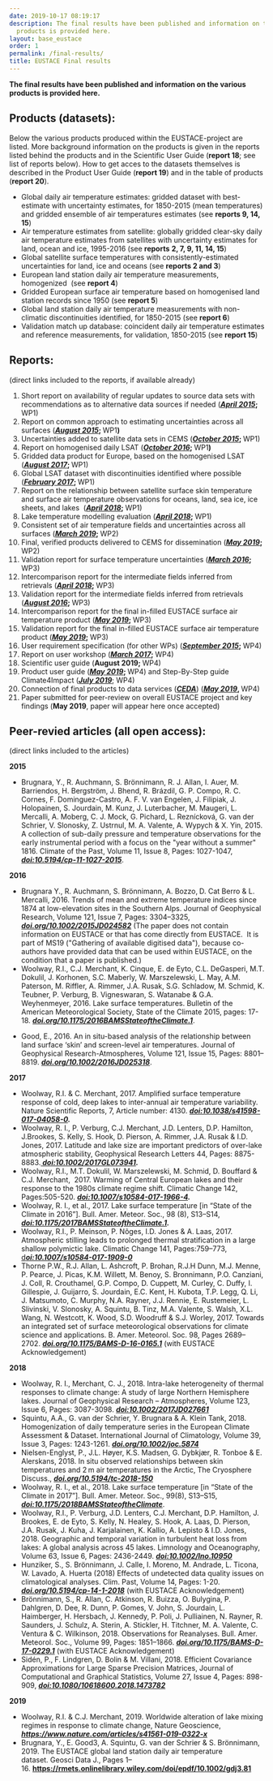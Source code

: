 ```yaml
---
date: 2019-10-17 08:19:17
description: The final results have been published and information on the various
  products is provided here.
layout: base_eustace
order: 1
permalink: /final-results/
title: EUSTACE Final results
---
```


<p><strong>The final results have been published and information on the various products is provided here.</strong></p>
<h2><strong>Products (datasets):</strong></h2>
<p><strong></strong>Below the various products produced within the EUSTACE-project are listed. More background information on the products is given in the reports listed behind the products and in the Scientific User Guide (<strong>report 18</strong>; see list of reports below). How to get acces to the datasets themselves is described in the Product User Guide (<strong>report 19</strong>) and in the table of products (<strong>report 20</strong>).</p>
<ul>
<li>Global daily air temperature estimates: gridded dataset with best-estimate with uncertainty estimates, for 1850-2015 (mean temperatures) and gridded ensemble of air temperatures estimates (see <strong>reports 9, 14, 15</strong>)</li>
<li>Air temperature estimates from satellite: globally gridded clear-sky daily air temperature estimates from satellites with uncertainty estimates for land, ocean and ice, 1995-2016 (see <strong>reports</strong> <strong>2, 7, 9, 11, 14, 15</strong>)</li>
<li>Global satellite surface temperatures with consistently-estimated uncertainties for land, ice and oceans (see <strong>reports 2 and 3</strong>)</li>
<li>European land station daily air temperature measurements, homogenized  (see <strong>report 4</strong>)</li>
<li>Gridded European surface air temperature based on homogenised land station records since 1950 (see <strong>report 5</strong>)</li>
<li>Global land station daily air temperature measurements with non-climatic discontinuities identified, for 1850-2015 (see <strong>report 6</strong>)</li>
<li>Validation match up database: coincident daily air temperature estimates and reference measurements, for validation, 1850-2015 (see <strong>report 15</strong>)</li>
</ul>
<h2><strong>Reports: </strong></h2>
<p>(direct links included to the reports, if available already)</p>
<ol>
<li>Short report on availability of regular updates to source data sets with recommendations as to alternative data sources if needed (<strong><em><a href="{{ site.baseurl }}/assets/media/uploads/Deliverables/eustace_d1-1.pdf">April 2015</a></em>; </strong>WP1)</li>
<li>Report on common approach to estimating uncertainties across all surfaces (<strong><em><a href="{{ site.baseurl }}/assets/media/uploads/Deliverables/eustace_d1-2.pdf">August 2015</a></em>; </strong>WP1<strong>)</strong></li>
<li>Uncertainties added to satellite data sets in CEMS (<strong><em><a href="{{ site.baseurl }}/assets/media/uploads/Deliverables/eustace_d1-3.pdf">October 2015</a></em>; </strong>WP1)</li>
<li>Report on homogenised daily LSAT (<strong><em><a href="{{ site.baseurl }}/assets/media/uploads/Deliverables/eustace_d1-4.pdf">October 2016</a></em>; </strong>WP1<strong>)</strong></li>
<li>Gridded data product for Europe, based on the homogenised LSAT (<strong><em><a href="https://www.eustaceproject.org/eustace/static/media/uploads/eustace_deliverable_1-6.pdf">August 2017</a></em>; </strong>WP1)</li>
<li>Global LSAT dataset with discontinuities identified where possible (<strong><em><a href="https://www.eustaceproject.org/eustace/static/media/uploads/deliverable_1.7_eustace_report_revision.pdf">February 2017</a></em>; </strong>WP1)</li>
<li>Report on the relationship between satellite surface skin temperature and surface air temperature observations for oceans, land, sea ice, ice sheets, and lakes  (<strong><em><a href="{{ site.baseurl }}/assets/media/uploads/d1.5_revised.pdf">April 2018</a></em>; </strong>WP1)</li>
<li>Lake temperature modelling evaluation (<strong><em><a href="{{ site.baseurl }}/assets/media/uploads/deliverable_d1.8.pdf">April 2018</a></em>; </strong>WP1)</li>
<li>Consistent set of air temperature fields and uncertainties across all surfaces (<strong><em><a href="https://www.eustaceproject.org/eustace/static/media/uploads/d2.2_finalproduct.pdf">March 2019</a></em>; </strong>WP2)</li>
<li>Final, verified products delivered to CEMS for dissemination (<strong><a href="{{ site.baseurl }}/assets/media/uploads/d_2.6_final.pdf" title="EUSTACE Deliverable 2.6"><em>May </em><em>2019</em></a>; </strong>WP2)</li>
<li>Validation report for surface temperature uncertainties (<strong><em><a href="{{ site.baseurl }}/assets/media/uploads/eustace_d3-1_final_(1).pdf">March 2016</a></em>; </strong>WP3)             </li>
<li>Intercomparison report for the intermediate fields inferred from retrievals (<strong><em><a href="{{ site.baseurl }}/assets/media/uploads/eustace_3-2.pdf">April 2018</a></em>; </strong>WP3)</li>
<li>Validation report for the intermediate fields inferred from retrievals  (<strong><em><a href="https://www.eustaceproject.org/eustace/static/media/uploads/eustace_d3-3_resubmitted.pdf">August 2016</a></em>; </strong>WP3)</li>
<li>Intercomparison report for the final in-filled EUSTACE surface air temperature product (<strong><a href="{{ site.baseurl }}/assets/media/uploads/d3-4_final.pdf" title="EUSTACE Deliverable 3.4"><em>May 2019</em></a>; </strong>WP3) </li>
<li>Validation report for the final in-filled EUSTACE surface air temperature product (<strong><a href="{{ site.baseurl }}/assets/media/uploads/d3-5_final.pdf" title="EUSTACE Deliverable 3.5"><em>May 2019</em></a>; </strong>WP3)</li>
<li>User requirement specification (for other WPs) (<strong><em><a href="{{ site.baseurl }}/assets/media/uploads/Deliverables/eustace_d4-1.pdf">September 2015</a></em>; </strong>WP4)</li>
<li>Report on user workshop (<strong><em><a href="{{ site.baseurl }}/assets/media/uploads/Deliverables/eustace_d4-9.pdf">March 2017</a></em>; </strong>WP4)</li>
<li>Scientific user guide (<strong>August 2019; </strong>WP4) </li>
<li>Product user guide (<strong><a href="http://cedadocs.ceda.ac.uk/1389/" title="EUSTACE Product User Guide"><em>May</em><em> 2019</em></a>; </strong>WP4) and Step-By-Step guide Climate4Impact (<em><a href="https://www.eustaceproject.org/eustace/static/media/uploads/how_to_use_climate4impact_is-enes3_july_2019.pdf"><strong>July 2019</strong></a></em>; WP4)</li>
<li>Connection of final products to data services (<em><strong><a href="https://catalogue.ceda.ac.uk/uuid/a52b2cc065a847b8a77a93896880349f">CEDA</a></strong></em>) (<strong><a href="{{ site.baseurl }}/assets/media/uploads/d_4.5_final.pdf" title="EUSTACE Deliverable 4.5"><em>May 2019</em></a>, </strong>WP4)</li>
<li>Paper submitted for peer-review on overall EUSTACE project and key findings (<strong>May 2019</strong>, paper will appear here once accepted)</li>
</ol>
<h2><strong>Peer-revied articles (all open access):</strong></h2>
<p>(direct links included to the articles)</p>
<p><strong>2015</strong></p>
<ul>
<li>Brugnara, Y., R. Auchmann, S. Brönnimann, R. J. Allan, I. Auer, M. Barriendos, H. Bergström, J. Bhend, R. Brázdil, G. P. Compo, R. C. Cornes, F. Dominguez-Castro, A. F. V. van Engelen, J. Filipiak, J. Holopainen, S. Jourdain, M. Kunz, J. Luterbacher, M. Maugeri, L. Mercalli, A. Moberg, C. J. Mock, G. Pichard, L. Reznícková, G. van der Schrier, V. Slonosky, Z. Ustrnul, M. A. Valente, A. Wypych &amp; X. Yin, 2015. A collection of sub-daily pressure and temperature observations for the early instrumental period with a focus on the "year without a summer" 1816. Climate of the Past, Volume 11, Issue 8, Pages: 1027-1047, <em><strong><a href="https://www.clim-past.net/11/1027/2015/cp-11-1027-2015.pdf">doi:10.5194/cp-11-1027-2015</a></strong></em>.</li>
</ul>
<p><strong>2016</strong></p>
<ul>
<li>Brugnara Y., R. Auchmann, S. Brönnimann, A. Bozzo,<b> </b>D. Cat Berro &amp; L. Mercalli, 2016. Trends of mean and extreme temperature indices since 1874 at low-elevation sites in the Southern Alps. Journal of Geophysical Research, Volume 121, Issue 7, Pages: 3304–3325, <em><strong><a href="https://agupubs.onlinelibrary.wiley.com/doi/full/10.1002/2015JD024582">doi.org/10.1002/2015JD024582</a></strong></em> (The paper does not contain information on EUSTACE or that has come directly from EUSTACE.  It is part of MS19 ("Gathering of available digitised data"), because co-authors have provided data that can be used within EUSTACE, on the condition that a paper is published.)</li>
<li>Woolway, R.I., C.J. Merchant, K. Cinque, E. de Eyto, C.L. DeGasperi, M.T. Dokulil, J. Korhonen, S.C. Maberly, W. Marszelewski, L. May, A.M. Paterson, M. Riffler, A. Rimmer, J.A. Rusak, S.G. Schladow, M. Schmid, K. Teubner, P. Verburg, B. Vigneswaran, S. Watanabe &amp; G.A. Weyhenmeyer, 2016. Lake surface temperatures. Bulletin of the American Meteorological Society, State of the Climate 2015, pages: 17-18. <em><strong><a href="https://doi.org/10.1175/2016BAMSStateoftheClimate.1">doi.org/10.1175/2016BAMSStateoftheClimate.1</a></strong></em>.</li>
</ul>
<ul>
<li>Good, E., 2016. An in situ-based analysis of the relationship between land surface ‘skin’ and screen-level air temperatures. Journal of Geophysical Research-Atmospheres, Volume 121, Issue 15, Pages: 8801–8819. <em><strong><a href="https://agupubs.onlinelibrary.wiley.com/doi/full/10.1002/2016JD025318">doi.org/10.1002/2016JD025318</a></strong></em>.</li>
</ul>
<p><strong>2017</strong></p>
<ul>
<li>Woolway, R.I. &amp; C. Merchant, 2017. Amplified surface temperature response of cold, deep lakes to inter-annual air temperature variability. Nature Scientific Reports, 7, Article number: 4130. <em><strong><a href="https://www.researchgate.net/publication/317955580_Amplified_surface_temperature_response_of_cold_deep_lakes_to_inter-annual_air_temperature_variability">doi:10.1038/s41598-017-04058-0</a>. </strong></em></li>
<li>Woolway, R. I., P. Verburg, C.J. Merchant, J.D. Lenters, D.P. Hamilton, J.Brookes, S. Kelly, S. Hook, D. Pierson, A. Rimmer, J.A. Rusak &amp; I.D. Jones, 2017. Latitude and lake size are important predictors of over-lake atmospheric stability, Geophysical Research Letters 44, Pages: 8875-8883.<em><strong><a href="https://agupubs.onlinelibrary.wiley.com/doi/pdf/10.1002/2017GL073941"> doi:10.1002/2017GL073941</a>.</strong></em></li>
<li>Woolway, R.I., M.T. Dokulil, W. Marszelewski, M. Schmid, D. Bouffard &amp; C.J. Merchant,  2017. Warming of Central European lakes and their response to the 1980s climate regime shift. Climatic Change 142, Pages:505-520. <em><strong><a href="https://link.springer.com/content/pdf/10.1007%2Fs10584-017-1966-4.pdf">doi:10.1007/s10584-017-1966-4</a>.</strong></em></li>
<li>Woolway, R. I., et al., 2017. Lake surface temperature [in “State of the Climate in 2016”]. Bull. Amer. Meteor. Soc., 98 (8), S13–S14, <em><strong><a href="https://journals.ametsoc.org/doi/10.1175/2017BAMSStateoftheClimate.1">doi:10.1175/2017BAMSStateoftheClimate.1</a>.</strong></em></li>
<li>Woolway, R.I., P. Meinson, P. Nõges, I.D. Jones &amp; A. Laas, 2017. Atmospheric stilling leads to prolonged thermal stratification in a large shallow polymictic lake. Climatic Change 141, Pages:759–773, <a href="https://link.springer.com/content/pdf/10.1007%2Fs10584-017-1909-0.pdf">d<em><strong>oi:10.1007/s10584-017-1909-0</strong></em></a></li>
<li>Thorne P.W., R.J. Allan, L. Ashcroft, P. Brohan, R.J.H Dunn, M.J. Menne, P. Pearce, J. Picas, K.M. Willett, M. Benoy, S. Bronnimann, P.O. Canziani, J. Coll, R. Crouthamel, G.P. Compo, D. Cuppett, M. Curley, C. Duffy, I. Gillespie, J. Guijarro, S. Jourdain, E.C. Kent, H. Kubota, T.P. Legg, Q. Li, J. Matsumoto, C. Murphy, N.A. Rayner, J.J. Rennie, E. Rustemeier, L. Slivinski, V. Slonosky, A. Squintu, B. Tinz, M.A. Valente, S. Walsh, X.L. Wang, N. Westcott, K. Wood, S.D. Woodruff &amp; S.J. Worley, 2017. Towards an integrated set of surface meteorological observations for climate science and applications. B. Amer. Meteorol. Soc. 98, Pages 2689–2702. <em><strong><a href="https://journals.ametsoc.org/doi/10.1175/BAMS-D-16-0165.1">doi.org/10.1175/BAMS-D-16-0165.1</a></strong></em> (with EUSTACE Acknowledgement)</li>
</ul>
<p><strong>2018      </strong>                                               </p>
<ul>
<li>Woolway, R. I., Merchant, C. J., 2018. Intra-lake heterogeneity of thermal responses to climate change: A study of large Northern Hemisphere lakes. Journal of Geophysical Research – Atmospheres, Volume 123, Issue 6, Pages: 3087-3098. <em><strong><a href="https://agupubs.onlinelibrary.wiley.com/doi/10.1002/2017JD027661">doi:10.1002/2017JD027661</a></strong></em></li>
<li>Squintu, A.A., G. van der Schrier, Y. Brugnara &amp; A. Klein Tank, 2018. Homogenization of daily temperature series in the European Climate Assessment &amp; Dataset. International Journal of Climatology, Volume 39, Issue 3, Pages: 1243-1261. <em><strong><a href="https://rmets.onlinelibrary.wiley.com/doi/full/10.1002/joc.5874">doi.org/10.1002/joc.5874</a></strong></em></li>
<li>Nielsen-Englyst, P., J.L. Høyer, K.S. Madsen, G. Dybkjær, R. Tonboe &amp; E. Alerskans, 2018. In situ observed relationships between skin temperatures and 2 m air temperatures in the Arctic, The Cryosphere Discuss., <em><strong><a href="https://www.the-cryosphere-discuss.net/tc-2018-150/tc-2018-150.pdf">doi.org/10.5194/tc-2018-150</a></strong></em></li>
<li>Woolway, R. I., et al., 2018. Lake surface temperature [in “State of the Climate in 2017”]. Bull. Amer. Meteor. Soc., 99(8), S13–S15, <em><strong><a href="https://journals.ametsoc.org/doi/10.1175/2018BAMSStateoftheClimate.1">doi:10.1175/2018BAMSStateoftheClimate</a></strong></em>.</li>
<li>Woolway, R.I., P. Verburg, J.D. Lenters, C.J. Merchant, D.P. Hamilton, J. Brookes, E. de Eyto, S. Kelly, N. Healey, S. Hook, A. Laas, D. Pierson, J.A. Rusak, J. Kuha, J. Karjalainen, K. Kallio, A. Lepisto &amp; I.D. Jones, 2018. Geographic and temporal variation in turbulent heat loss from lakes: A global analysis across 45 lakes. Limnology and Oceanography, Volume 63, Issue 6, Pages: 2436-2449. <em><strong><a href="https://aslopubs.onlinelibrary.wiley.com/doi/full/10.1002/lno.10950">doi:10.1002/lno.10950</a></strong></em></li>
<li>Hunziker, S., S. Brönnimann, J. Calle, I. Moreno, M. Andrade, L. Ticona, W. Lavado, A. Huerta (2018) Effects of undetected data quality issues on climatological analyses. Clim. Past, Volume 14, Pages: 1-20. <em><strong><a href="https://www.clim-past.net/14/1/2018/cp-14-1-2018.pdf">doi.org/10.5194/cp-14-1-2018</a></strong></em> (with EUSTACE Acknowledgement)</li>
<li>Brönnimann, S., R. Allan, C. Atkinson, R. Buizza, O. Bulygina, P. Dahlgren, D. Dee, R. Dunn, P. Gomes, V. John, S. Jourdain, L. Haimberger, H. Hersbach, J. Kennedy, P. Poli, J. Pulliainen, N. Rayner, R. Saunders, J. Schulz, A. Sterin, A. Stickler, H. Titchner, M. A. Valente, C. Ventura &amp; C. Wilkinson, 2018. Observations for Reanalyses. Bull. Amer. Meteorol. Soc., Volume 99, Pages: 1851–1866. <em><strong><a href="https://journals.ametsoc.org/doi/10.1175/BAMS-D-17-0229.1">doi.org/10.1175/BAMS-D-17-0229.1</a></strong></em> (with EUSTACE Acknowledgement)</li>
<li>Sidén, P., F. Lindgren, D. Bolin &amp; M. Villani, 2018. Efficient Covariance Approximations for Large Sparse Precision Matrices, Journal of Computational and Graphical Statistics, Volume 27, Issue 4, Pages: 898-909, <em><strong><a href="https://www.tandfonline.com/doi/full/10.1080/10618600.2018.1473782">doi:10.1080/10618600.2018.1473782</a></strong></em></li>
</ul>
<p><strong>2019</strong></p>
<ul>
<li>Woolway, R.I. &amp; C.J. Merchant, 2019. Worldwide alteration of lake mixing regimes in response to climate change, Nature Geoscience, <em><strong><a href="https://www.nature.com/articles/s41561-019-0322-x">https://www.nature.com/articles/s41561-019-0322-x</a></strong></em></li>
<li>Brugnara, Y., E. Good3, A. Squintu, G. van der Schrier &amp; S. Brönnimann, 2019. The EUSTACE global land station daily air temperature dataset. Geosci Data J., Pages 1–16. <strong><a href="https://rmets.onlinelibrary.wiley.com/doi/epdf/10.1002/gdj3.81">https://rmets.onlinelibrary.wiley.com/doi/epdf/10.1002/gdj3.81</a></strong></li>
</ul>
